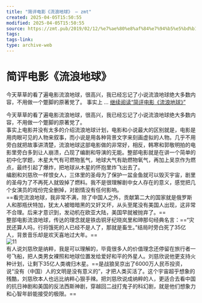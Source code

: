 ```yaml
---
title: "简评电影《流浪地球》 – zmt"
created: 2025-04-05T15:50:55
modified: 2025-04-05T15:50:55
source: https://zmt.pub/2019/02/12/%e7%ae%80%e8%af%84%e7%94%b5%e5%bd%b1%e3%80%8a%e6%b5%81%e6%b5%aa%e5%9c%b0%e7%90%83%e3%80%8b/
tags:
tags-link:
type: archive-web
---
```



# 简评电影《流浪地球》

今天草草的看了遍电影流浪地球，很高兴，我已经忘记了小说流浪地球绝大多数内容，不用做一个蹩脚的原著党了。 事实上 … [继续阅读“简评电影《流浪地球》”](https://zmt.pub/2019/02/12/%e7%ae%80%e8%af%84%e7%94%b5%e5%bd%b1%e3%80%8a%e6%b5%81%e6%b5%aa%e5%9c%b0%e7%90%83%e3%80%8b/)

今天草草的看了遍电影流浪地球，很高兴，我已经忘记了小说流浪地球绝大多数内容，不用做一个蹩脚的原著党了。  
事实上电影并没有太多的介绍流浪地球计划，电影和小说最大的区别就是，电影是用肉眼可见的人物来叙事，而小说是用各种背景文字来刻画虚拟的人物。几乎不用旁白就把故事讲清楚，流浪地球这部电影做的非常好，相反，韩寒和郭敬明拍的电影里旁白多到让人崩溃，凸现了编剧和导演的无能。整部电影就是在讲一个简单的初中化学题，木星大气有可燃物氢气，地球大气有助燃物氧气，再加上吴京作为燃点，最终引起了爆炸，把地球从木星的怀抱里炸飞出去了。  
编剧和刘慈欣一样恨女人，三体里的圣母为了保护一盆金鱼就可以毁灭宇宙，剧里的圣母为了不再死人就毁掉了燃料。我不是很理解剧中女人存在的意义，感觉把几个女演员的戏份完全删掉，对剧情没有任何影响。  
==看完流浪地球，我非常不满，除了中国人之外，贡献第二大的国家就是俄罗斯人和那瓶伏特加，犹太人被暗暗黑的又奸又坏，从头至尾没有美国人出现，这非常不合理。后来才意识到，发动机在欧亚大陆，美国早就被抛弃了。==  
整部电影流浪地球，传达的理念就是铁齿铜牙纪晓岚里和珅那句经典名言：==“灾民还算人吗，行将饿死的人已经不是人了，那就是畜生。”结局时旁白死了35亿人，背景音乐却是欢天喜地过大年。==  
![11](data:,)  
有人说刘慈欣是纳粹，我是可以理解的，毕竟很多人的价值理念还停留在旅行者一号飞船，把人类男女裸照和地球位置发给爱好和平的外星人。刘慈欣说他更支持火种计划，让剩下35亿人类魂归木星。==是战狼吴京出了6000万人民币投资，说“没有（中国）人的文明是没有意义的”，才把人类买活了。这个宇宙超乎想象的残酷，刘慈欣本人也远比纳粹心狠手辣。把刘慈欣说成纳粹的人，更适合去看中国的抗日神剧和美国的反法西斯神剧，穿越回二战打鬼子的科幻剧，就是他们想象力和心智年龄能接受的极限。==
